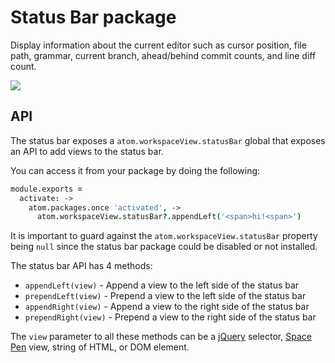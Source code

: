 # Status Bar package

Display information about the current editor such as cursor position, file path,
grammar, current branch, ahead/behind commit counts, and line diff count.

![](https://f.cloud.github.com/assets/671378/2241819/f8418cb8-9ce5-11e3-87e5-109e965986d0.png)

## API

The status bar exposes a `atom.workspaceView.statusBar` global that exposes an
API to add views to the status bar.

You can access it from your package by doing the following:

```coffee
module.exports =
  activate: ->
    atom.packages.once 'activated', ->
      atom.workspaceView.statusBar?.appendLeft('<span>hi!<span>')
```

It is important to guard against the `atom.workspaceView.statusBar` property
being `null` since the status bar package could be disabled or not installed.

The status bar API has 4 methods:

  * `appendLeft(view)` - Append a view to the left side of the status bar
  * `prependLeft(view)` - Prepend a view to the left side of the status bar
  * `appendRight(view)` - Append a view to the right side of the status bar
  * `prependRight(view)` - Prepend a view to the right side of the status bar

The `view` parameter to all these methods can be a [jQuery](http://jquery.com)
selector, [Space Pen](https://github.com/atom/space-pen) view, string of HTML,
or DOM element.
